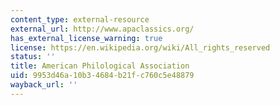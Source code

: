 ```yaml
---
content_type: external-resource
external_url: http://www.apaclassics.org/
has_external_license_warning: true
license: https://en.wikipedia.org/wiki/All_rights_reserved
status: ''
title: American Philological Association
uid: 9953d46a-10b3-4684-b21f-c760c5e48879
wayback_url: ''
---
```

